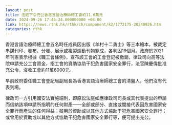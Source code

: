 ```yaml
---
layout: post
title: 法庭下令充公香港言語治療師總工會約11.6萬元
date: 2024-09-26 17:46:24.000000000 +08:00
link: https://news.rthk.hk/rthk/ch/component/k2/1772175-20240926.htm
categories: rthk
---
```


香港言語治療師總工會五名時任成員因出版《羊村十二勇士》等三本繪本，被裁定串謀刊印、發布、分發、展示或複製煽動刊物罪成，各判囚19個月。政府於2021年刊憲表示根據《職工會條例》，宣布該工會的工會登記被撤銷，律政司向高等法院申請充公工會資金，指工會的資助協助干犯危害國家安全罪行，法官陳慶偉批准充公令，沒收工會約11萬6000元。

早前政府委任職工會登記局副局長為香港言語治療師總工會的清盤人，他們沒有代表到場。 

律政司一方引用國安法實施細則，即原訟法庭如應律政司司長或其代表提出的申請而信納該項申請所指明的任何財產——全部或部分、直接或間接代表因危害國家安全罪行而產生的任何得益；擬用於資助或以其他方式協助干犯危害國家安全罪行；或曾用於資助或以其他方式協助干犯危害國家安全罪行等，便可提出充公。
